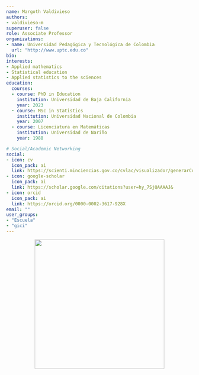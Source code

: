 ```yaml
---
name: Margoth Valdivieso
authors:
- valdivieso-m
superuser: false
role: Associate Professor
organizations:
- name: Universidad Pedagógica y Tecnológica de Colombia
  url: "http://www.uptc.edu.co"
bio: 
interests:
- Applied mathematics
- Statistical education
- Applied statistics to the sciences
education:
  courses:
  - course: PhD in Education
    institution: Universidad de Baja California
    year: 2023
  - course: MSc in Statistics
    institution: Universidad Nacional de Colombia
    year: 2007
  - course: Licenciatura en Matemáticas
    institution: Universidad de Nariño
    year: 1988

# Social/Academic Networking
social:
- icon: cv
  icon_pack: ai
  link: https://scienti.minciencias.gov.co/cvlac/visualizador/generarCurriculoCv.do?cod_rh=0001383768
- icon: google-scholar
  icon_pack: ai
  link: https://scholar.google.com/citations?user=hy_7SjQAAAAJ&
- icon: orcid
  icon_pack: ai
  link: https://orcid.org/0000-0002-3617-928X
email: ""
user_groups:
- "Escuela"
- "gici"
---
```


<center><img src="https://matematicas.netlify.app/img/gs/valdivieso-m.png"  width="350"></center>
